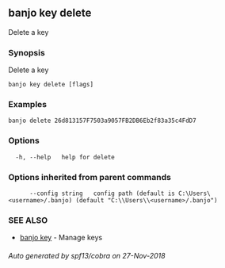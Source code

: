 ## banjo key delete

Delete a key

### Synopsis

Delete a key

```
banjo key delete [flags]
```

### Examples

```
banjo delete 26d813157F7503a9057FB2DB6Eb2f83a35c4FdD7
```

### Options

```
  -h, --help   help for delete
```

### Options inherited from parent commands

```
      --config string   config path (default is C:\Users\<username>/.banjo) (default "C:\\Users\\<username>/.banjo")
```

### SEE ALSO

* [banjo key](banjo_key.md)	 - Manage keys

###### Auto generated by spf13/cobra on 27-Nov-2018
